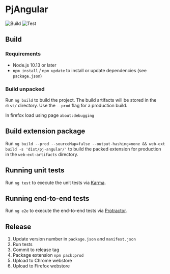 # PjAngular
![Build](https://github.com/mvwestendorp/pjangular/workflows/Build/badge.svg?branch=master)
![Test](https://github.com/mvwestendorp/pjangular/workflows/Test/badge.svg?branch=master)

## Build

### Requirements

- Node.js 10.13 or later
- `npm install` / `npm update` to install or update dependencies (see `package.json`)

### Build unpacked

Run `ng build` to build the project. The build artifacts will be stored in the `dist/` directory. Use the `--prod` flag for a production build.

In firefox load using page `about:debugging`
## Build extension package

Run `ng build --prod --sourceMap=false --output-hashing=none && web-ext build -s 'dist/pj-angular/'` to build the packed extension for production in the `web-ext-artifacts` directory. 

## Running unit tests

Run `ng test` to execute the unit tests via [Karma](https://karma-runner.github.io).

## Running end-to-end tests

Run `ng e2e` to execute the end-to-end tests via [Protractor](http://www.protractortest.org/).



## Release


1. Update version number in `package.json` and `manifest.json`
2. Run tests
3. Commit to release tag
4. Package extension `npm pack:prod`
5. Upload to Chrome webstore
6. Upload to Firefox webstore

